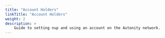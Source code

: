 ```yaml
---
title: "Account Holders"
linkTitle: "Account Holders"
weight: 2
description: >
    Guide to setting nup and using an account on the Autonity network.
---
```

